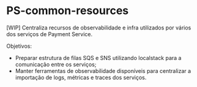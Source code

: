 # PS-common-resources
[WIP]
Centraliza recursos de observabilidade e infra utilizados por vários dos serviços de Payment Service.

Objetivos:
- Preparar estrutura de filas SQS e SNS utilizando localstack para a comunicação entre os serviços;
- Manter ferramentas de observabilidade disponíveis para centralizar a importação de logs, métricas e traces dos serviços.
